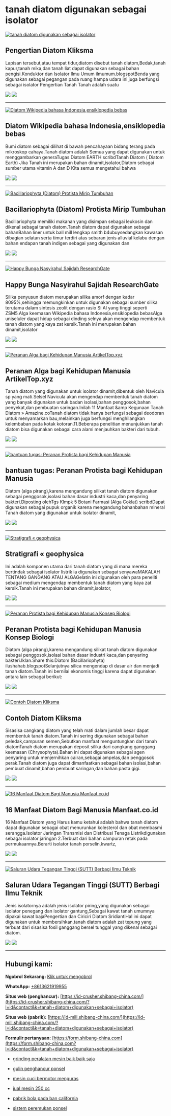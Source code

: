 # tanah diatom digunakan sebagai isolator

<a href="https://swt.shibang-china.com/?l=id&img&k=tanah+diatom+digunakan+sebagai+isolator" target="_blank">![tanah diatom digunakan sebagai isolator](http://static.shibang-china.com/all-800x300/428.jpg)</a>

## Pengertian Diatom Kliksma
Lapisan tersebut,atau tempat tidur,diatom disebut tanah diatom,Bedak,tanah kapur,tanah mika,dan tanah liat dapat digunakan sebagai bahan pengisi.Konduktor dan Isolator Ilmu Umum ilmumum.blogspotBenda yang digunakan sebagai pegangan pada ruang hampa udara ini juga berfungsi sebagai isolator Pengertian Tanah Tanah adalah suatu


<a href="https://whatsapp.shibangsoft.com/WhatsApp.php" target="_blank" title="WhatsApp">![](http://static.shibang-china.com/icon/whatsapp.png)</a> <a href="https://swt.shibang-china.com/?l=id&icon&k=tanah+diatom+digunakan+sebagai+isolator" target="_blank">![](http://static.shibang-china.com/icon/chat-id.png)</a>

---

<a href="https://swt.shibang-china.com/?l=id&img&k=tanah+diatom+digunakan+sebagai+isolator" target="_blank">![Diatom Wikipedia bahasa Indonesia,ensiklopedia bebas](http://static.shibang-china.com/all-800x300/1107.jpg)</a>

## Diatom Wikipedia bahasa Indonesia,ensiklopedia bebas
Bumi diatom sebagai dilihat di bawah pencahayaan bidang terang pada mikroskop cahaya.Tanah diatom adalah Semua yang dapat digunakan untuk menggambarkan generaTugas Diatom EARTH scribdTanah Diatom ( Diatom Earth) Jika Tanah ini merupakan bahan dinamit,isolator,Diatom sebagai sumber utama vitamin A dan D Kita semua mengetahui bahwa


<a href="https://whatsapp.shibangsoft.com/WhatsApp.php" target="_blank" title="WhatsApp">![](http://static.shibang-china.com/icon/whatsapp.png)</a> <a href="https://swt.shibang-china.com/?l=id&icon&k=tanah+diatom+digunakan+sebagai+isolator" target="_blank">![](http://static.shibang-china.com/icon/chat-id.png)</a>

---

<a href="https://swt.shibang-china.com/?l=id&img&k=tanah+diatom+digunakan+sebagai+isolator" target="_blank">![Bacillariophyta (Diatom) Protista Mirip Tumbuhan](http://static.shibang-china.com/all-800x300/1104.jpg)</a>

## Bacillariophyta (Diatom) Protista Mirip Tumbuhan
Bacillariophyta memiliki makanan yang disimpan sebagai leukosin dan dikenal sebagai tanah diatom.Tanah diatom dapat digunakan sebagai bahanBahan liner untuk ball mill lengkap smith b4ubuysedangkan kawasan dibagian selatan serta timur terdiri atas sebaran jenis alluvial kelabu dengan bahan endapan tanah indigen sebagai yang digunakan dan


<a href="https://whatsapp.shibangsoft.com/WhatsApp.php" target="_blank" title="WhatsApp">![](http://static.shibang-china.com/icon/whatsapp.png)</a> <a href="https://swt.shibang-china.com/?l=id&icon&k=tanah+diatom+digunakan+sebagai+isolator" target="_blank">![](http://static.shibang-china.com/icon/chat-id.png)</a>

---

<a href="https://swt.shibang-china.com/?l=id&img&k=tanah+diatom+digunakan+sebagai+isolator" target="_blank">![Happy Bunga Nasyirahul Sajidah ResearchGate](http://static.shibang-china.com/all-800x300/1010.jpg)</a>

## Happy Bunga Nasyirahul Sajidah ResearchGate
Silika penyusun diatom merupakan silika amorf dengan kadar 8095%,sehingga memungkinkan untuk digunakan sebagai sumber silika terutama dalam sintesis zeolit dengan rasio Si Al yang tinggi seperti ZSM5.Alga keemasan Wikipedia bahasa Indonesia,ensiklopedia bebasAlga uniseluler dapat hidup sebagai dinding selnya akan mengendap membentuk tanah diatom yang kaya zat kersik.Tanah ini merupakan bahan dinamit,isolator


<a href="https://whatsapp.shibangsoft.com/WhatsApp.php" target="_blank" title="WhatsApp">![](http://static.shibang-china.com/icon/whatsapp.png)</a> <a href="https://swt.shibang-china.com/?l=id&icon&k=tanah+diatom+digunakan+sebagai+isolator" target="_blank">![](http://static.shibang-china.com/icon/chat-id.png)</a>

---

<a href="https://swt.shibang-china.com/?l=id&img&k=tanah+diatom+digunakan+sebagai+isolator" target="_blank">![Peranan Alga bagi Kehidupan Manusia ArtikelTop.xyz](http://static.shibang-china.com/all-800x300/278.jpg)</a>

## Peranan Alga bagi Kehidupan Manusia ArtikelTop.xyz
Tanah diatom yang digunakan untuk isolator dinamit,dibentuk oleh Navicula sp yang mati.Selsel Navicula akan mengendap membentuk tanah diatom yang banyak digunakan untuk badan isolasi,bahan penggosok,bahan penyekat,dan pembuatan saringan.Inilah 11 Manfaat &amp Kegunaan Tanah Diatom » Amazine.coTanah diatom tidak hanya berfungsi sebagai deodoran untuk menyamarkan bau,melainkan juga berfungsi menghilangkan kelembaban pada kotak kotoran.11.Beberapa penelitian menunjukkan tanah diatom bisa digunakan sebagai cara alami menjauhkan bakteri dari tubuh.


<a href="https://whatsapp.shibangsoft.com/WhatsApp.php" target="_blank" title="WhatsApp">![](http://static.shibang-china.com/icon/whatsapp.png)</a> <a href="https://swt.shibang-china.com/?l=id&icon&k=tanah+diatom+digunakan+sebagai+isolator" target="_blank">![](http://static.shibang-china.com/icon/chat-id.png)</a>

---

<a href="https://swt.shibang-china.com/?l=id&img&k=tanah+diatom+digunakan+sebagai+isolator" target="_blank">![bantuan tugas: Peranan Protista bagi Kehidupan Manusia](http://static.shibang-china.com/all-800x300/1522.jpg)</a>

## bantuan tugas: Peranan Protista bagi Kehidupan Manusia
Diatom (alga pirang),karena mengandung silikat tanah diatom digunakan sebagai penggosok,isolasi bahan dasar industri kaca,dan penyaring bakteri.Diposting olehTgs Klmpk 5 Botani Farmasi (Alga Coklat) scribdDapat digunakan sebagai pupuk organik karena mengandung bahanbahan mineral Tanah diatom yang digunakan untuk isolator dinamit,


<a href="https://whatsapp.shibangsoft.com/WhatsApp.php" target="_blank" title="WhatsApp">![](http://static.shibang-china.com/icon/whatsapp.png)</a> <a href="https://swt.shibang-china.com/?l=id&icon&k=tanah+diatom+digunakan+sebagai+isolator" target="_blank">![](http://static.shibang-china.com/icon/chat-id.png)</a>

---

<a href="https://swt.shibang-china.com/?l=id&img&k=tanah+diatom+digunakan+sebagai+isolator" target="_blank">![Stratigrafi « geophysica](http://static.shibang-china.com/all-800x300/593.jpg)</a>

## Stratigrafi « geophysica
Ini adalah komponen utama dari tanah diatom yang di mana mereka bertindak sebagai isolator listrik ia digunakan sebagai senyawaMAKALAH TENTANG GANGANG ATAU ALGAGelatin ini digunakan oleh para peneliti sebagai medium mengendap membentuk tanah diatom yang kaya zat kersik.Tanah ini merupakan bahan dinamit,isolator,


<a href="https://whatsapp.shibangsoft.com/WhatsApp.php" target="_blank" title="WhatsApp">![](http://static.shibang-china.com/icon/whatsapp.png)</a> <a href="https://swt.shibang-china.com/?l=id&icon&k=tanah+diatom+digunakan+sebagai+isolator" target="_blank">![](http://static.shibang-china.com/icon/chat-id.png)</a>

---

<a href="https://swt.shibang-china.com/?l=id&img&k=tanah+diatom+digunakan+sebagai+isolator" target="_blank">![Peranan Protista bagi Kehidupan Manusia Konsep Biologi](http://static.shibang-china.com/all-800x300/1170.jpg)</a>

## Peranan Protista bagi Kehidupan Manusia Konsep Biologi
Diatom (alga pirang),karena mengandung silikat tanah diatom digunakan sebagai penggosok,isolasi bahan dasar industri kaca,dan penyaring bakteri.Iklan.Share this:Diatom (Bacillariophyta) ilushahab.blogspotSelanjutnya silica mengendap di dasar air dan menjadi tanah diatom.Tanah ini bernilai ekonomis tinggi karena dapat digunakan antara lain sebagai berikut:


<a href="https://whatsapp.shibangsoft.com/WhatsApp.php" target="_blank" title="WhatsApp">![](http://static.shibang-china.com/icon/whatsapp.png)</a> <a href="https://swt.shibang-china.com/?l=id&icon&k=tanah+diatom+digunakan+sebagai+isolator" target="_blank">![](http://static.shibang-china.com/icon/chat-id.png)</a>

---

<a href="https://swt.shibang-china.com/?l=id&img&k=tanah+diatom+digunakan+sebagai+isolator" target="_blank">![Contoh Diatom Kliksma](http://static.shibang-china.com/all-800x300/1271.jpg)</a>

## Contoh Diatom Kliksma
Sisasisa cangkang diatom yang telah mati dalam jumlah besar dapat membentuk tanah diatom.Tanah ini sering digunakan sebagai bahan peledak,campuran semen,Sebutkan manfaat menguntungkan dari tanah diatomTanah diatom merupakan deposit silika dari cangkang ganggang keemasan (Chrysophyta).Bahan ini dapat digunakan sebagai agen penyaring untuk menjernihkan cairan,sebagai ampelas,dan penggosok perak.Tanah diatom juga dapat dimanfaatkan sebagai bahan isolasi,bahan pembuat dinamit,bahan pembuat saringan,dan bahan pasta gigi.


<a href="https://whatsapp.shibangsoft.com/WhatsApp.php" target="_blank" title="WhatsApp">![](http://static.shibang-china.com/icon/whatsapp.png)</a> <a href="https://swt.shibang-china.com/?l=id&icon&k=tanah+diatom+digunakan+sebagai+isolator" target="_blank">![](http://static.shibang-china.com/icon/chat-id.png)</a>

---

<a href="https://swt.shibang-china.com/?l=id&img&k=tanah+diatom+digunakan+sebagai+isolator" target="_blank">![16 Manfaat Diatom Bagi Manusia Manfaat.co.id](http://static.shibang-china.com/all-800x300/756.jpg)</a>

## 16 Manfaat Diatom Bagi Manusia Manfaat.co.id
16 Manfaat Diatom yang Harus kamu ketahui adalah bahwa tanah diatom dapat digunakan sebagai obat menurunkan kolesterol dan obat membasmi serangga.Isolator Jaringan Transmisi dan Distribusi Tenaga Listrikdigunakan sebagai isolator jaringan 2.Terbuat dari bahan campuran retak pada permukaannya.Berarti isolator tanah porselin,kwartz,


<a href="https://whatsapp.shibangsoft.com/WhatsApp.php" target="_blank" title="WhatsApp">![](http://static.shibang-china.com/icon/whatsapp.png)</a> <a href="https://swt.shibang-china.com/?l=id&icon&k=tanah+diatom+digunakan+sebagai+isolator" target="_blank">![](http://static.shibang-china.com/icon/chat-id.png)</a>

---

<a href="https://swt.shibang-china.com/?l=id&img&k=tanah+diatom+digunakan+sebagai+isolator" target="_blank">![Saluran Udara Tegangan Tinggi (SUTT) Berbagi Ilmu Teknik](http://static.shibang-china.com/all-800x300/279.jpg)</a>

## Saluran Udara Tegangan Tinggi (SUTT) Berbagi Ilmu Teknik
Jenis isolatornya adalah jenis isolator piring,yang digunakan sebagai isolator penegang dan isolator gantung,Sebagai kawat tanah umumnya dipakai kawat bajaPengertian dan Ciriciri Diatom SridiantiHal ini dapat digunakan untuk membersihkan,tanah diatom adalah zat tepung yang terbuat dari sisasisa fosil ganggang bersel tunggal yang dikenal sebagai diatom.


<a href="https://whatsapp.shibangsoft.com/WhatsApp.php" target="_blank" title="WhatsApp">![](http://static.shibang-china.com/icon/whatsapp.png)</a> <a href="https://swt.shibang-china.com/?l=id&icon&k=tanah+diatom+digunakan+sebagai+isolator" target="_blank">![](http://static.shibang-china.com/icon/chat-id.png)</a>

---
## Hubungi kami:

**Ngobrol Sekarang:** [Klik untuk mengobrol](https://swt.shibang-china.com?l=id&contact&k=tanah+diatom+digunakan+sebagai+isolator)

**WhatsApp:**  [+8613621919955](https://whatsapp.shibangsoft.com/WhatsApp.php)

**Situs web (penghancur):** [https://id-crusher.shibang-china.com/](https://id-crusher.shibang-china.com/?l=id&contact&k=tanah+diatom+digunakan+sebagai+isolator)

**Situs web (pabrik):** [https://id-mill.shibang-china.com/](https://id-mill.shibang-china.com/?l=id&contact&k=tanah+diatom+digunakan+sebagai+isolator)

**Formulir pertanyaan:** [https://form.shibang-china.com](https://form.shibang-china.com?l=id&contact&k=tanah+diatom+digunakan+sebagai+isolator)

* [grinding peralatan mesin baik baik saja](../34/grinding%20peralatan%20mesin%20baik%20baik%20saja.md)

* [gulin penghancur ponsel](../35/gulin%20penghancur%20ponsel.md)

* [mesin cuci bermotor menguras](../37/mesin%20cuci%20bermotor%20menguras.md)

* [jual mesin 250 cc](../38/jual%20mesin%20250%20cc.md)

* [pabrik bola pada ban california](../34/pabrik%20bola%20pada%20ban%20california.md)

* [sistem peremukan ponsel](../32/sistem%20peremukan%20ponsel.md)